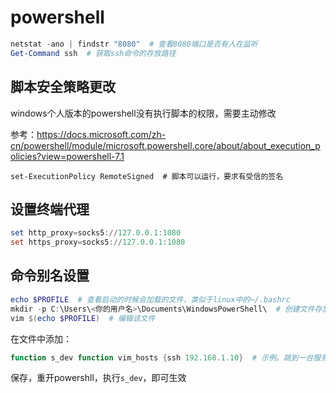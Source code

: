 # powershell

``` powershell
netstat -ano | findstr "8080"  # 查看8080端口是否有人在监听
Get-Command ssh  # 获取ssh命令的存放路径
```

## 脚本安全策略更改

windows个人版本的powershell没有执行脚本的权限，需要主动修改

参考：https://docs.microsoft.com/zh-cn/powershell/module/microsoft.powershell.core/about/about_execution_policies?view=powershell-7.1

```
set-ExecutionPolicy RemoteSigned  # 脚本可以运行，要求有受信的签名
```

## 设置终端代理

```powershell
set http_proxy=socks5://127.0.0.1:1080
set https_proxy=socks5://127.0.0.1:1080
```

## 命令别名设置

``` powershell
echo $PROFILE  # 查看启动的时候会加载的文件，类似于linux中的~/.bashrc
mkdir -p C:\Users\<你的用户名>\Documents\WindowsPowerShell\  # 创建文件存放的文件夹，避免因为文件夹不存在而创建文件失败
vim $(echo $PROFILE)  # 编辑该文件
```

在文件中添加：

``` ps1
function s_dev function vim_hosts {ssh 192.168.1.10}  # 示例。跳到一台服务器上。
```

保存，重开powershll，执行`s_dev`，即可生效